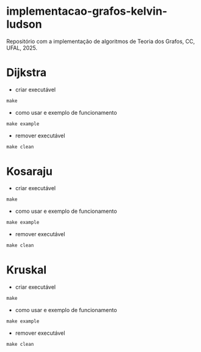 # implementacao-grafos-kelvin-ludson

Repositório com a implementação de algoritmos de Teoria dos Grafos, CC, UFAL, 2025.


# Dijkstra

- criar executável

```cpp
make
```

- como usar e exemplo de funcionamento

```cpp
make example
```

- remover executável
```cpp
make clean
```


#  Kosaraju

- criar executável

```cpp
make
```

- como usar e exemplo de funcionamento

```cpp
make example
```

- remover executável
```cpp
make clean
```


# Kruskal

- criar executável

```cpp
make
```

- como usar e exemplo de funcionamento

```cpp
make example
```

- remover executável
```cpp
make clean
```
